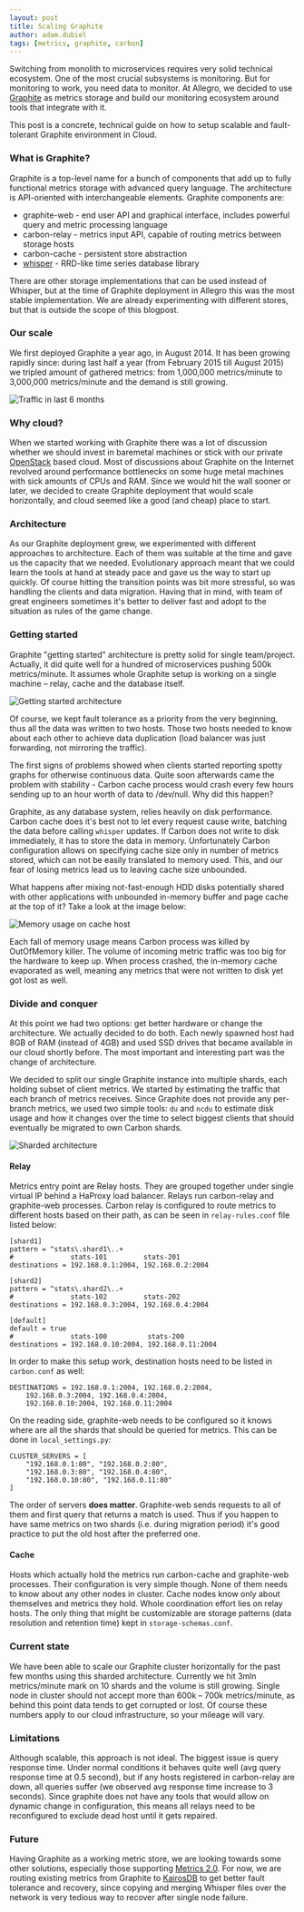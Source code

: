 ```yaml
---
layout: post
title: Scaling Graphite
author: adam.dubiel
tags: [metrics, graphite, carbon]
---
```


Switching from monolith to microservices requires very solid technical ecosystem. One of the most crucial subsystems is
monitoring. But for monitoring to work, you need data to monitor. At Allegro, we decided to use
[Graphite](https://github.com/graphite-project) as metrics storage and build our monitoring ecosystem around tools
that integrate with it.

This post is a concrete, technical guide on how to setup scalable and fault-tolerant Graphite environment in Cloud.

### What is Graphite?

Graphite is a top-level name for a bunch of components that add up to fully functional metrics storage with advanced
query language. The architecture is API-oriented with interchangeable elements. Graphite components are:

* graphite-web - end user API and graphical interface, includes powerful query and metric processing language
* carbon-relay - metrics input API, capable of routing metrics between storage hosts
* carbon-cache - persistent store abstraction
* [whisper](https://github.com/graphite-project/whisper) - RRD-like time series database library

There are other storage implementations that can be used instead of Whisper, but at the time of Graphite deployment in
Allegro this was the most stable implementation. We are already experimenting with different stores, but that is outside
the scope of this blogpost.


### Our scale

We first deployed Graphite a year ago, in August 2014. It has been growing rapidly since: during last half a year
(from February 2015 till August 2015) we tripled amount of gathered metrics: from 1,000,000 metrics/minute to 3,000,000
metrics/minute and the demand is still growing.

![Traffic in last 6 months](img/articles/2015-09-01-scailing-graphite/graphite-traffic.png)

### Why cloud?

When we started working with Graphite there was a lot of discussion whether we should invest in baremetal machines or
stick with our private [OpenStack](https://www.openstack.org/) based cloud. Most of discussions about Graphite on the Internet revolved around
performance bottlenecks on some huge metal machines with sick amounts of CPUs and RAM. Since we would hit the wall sooner
or later, we decided to create Graphite deployment that would scale horizontally, and cloud seemed like a good (and
cheap) place to start.

### Architecture

As our Graphite deployment grew, we experimented with different approaches to
architecture. Each of them was suitable at the time and gave us the capacity that we needed. Evolutionary approach
meant that we could learn the tools at hand at steady pace and gave us the way to start up quickly. Of course hitting
the transition points was bit more stressful, so was handling the clients and data migration. Having that in mind, with
team of great engineers sometimes it's better to deliver fast and adopt to the situation as rules of the game change.

### Getting started

Graphite "getting started" architecture is pretty solid for single team/project. Actually, it did quite well for a hundred
of microservices pushing 500k metrics/minute. It assumes whole Graphite setup is working on a single machine – relay,
cache and the database itself.

![Getting started architecture](img/articles/2015-09-01-scailing-graphite/graphite-architecture-1.png)


Of course, we kept fault tolerance as a priority from the very beginning, thus all the data was written to two hosts.
Those two hosts needed to know about each other to achieve data duplication (load balancer was just forwarding, not
mirroring the traffic).

The first signs of problems showed when clients started reporting spotty graphs for otherwise continuous data. Quite
soon afterwards came the problem with stability - Carbon cache process would crash every few hours sending up to an hour
worth of data to /dev/null. Why did this happen?

Graphite, as any database system, relies heavily on disk performance. Carbon cache does it's best not to let every
request cause write, batching the data before calling `whisper` updates. If Carbon does not write to disk immediately, it
has to store the data in memory. Unfortunately Carbon configuration allows on specifying cache size only in number of
metrics stored, which can not be easily translated to memory used. This, and our fear of losing metrics lead us to
leaving cache size unbounded.

What happens after mixing not-fast-enough HDD disks potentially shared with other applications with unbounded in-memory
buffer and page cache at the top of it? Take a look at the image below:

![Memory usage on cache host](img/articles/2015-09-01-scailing-graphite/graphite-memory.png)

Each fall of memory usage means Carbon process was killed by OutOfMemory killer. The volume of incoming metric traffic
was too big for the hardware to keep up. When process crashed, the in-memory cache evaporated as well, meaning any
metrics that were not written to disk yet got lost as well.

### Divide and conquer

At this point we had two options: get better hardware or change the architecture. We actually decided to do both. Each
newly spawned host had 8GB of RAM (instead of 4GB) and used SSD drives that became available in our cloud shortly before.
The most important and interesting part was the change of architecture.

We decided to split our single Graphite instance into multiple shards, each holding subset of client metrics. We started
by estimating the traffic that each branch of metrics receives. Since Graphite does not provide any per-branch
metrics, we used two simple tools: `du` and `ncdu` to estimate disk usage and how it changes over the time to select
biggest clients that should eventually be migrated to own Carbon shards.

![Sharded architecture](img/articles/2015-09-01-scailing-graphite/graphite-architecture-2.png)

#### Relay

Metrics entry point are Relay hosts. They are grouped together under single virtual IP behind a HaProxy load balancer.
Relays run carbon-relay and graphite-web processes. Carbon relay is configured to route metrics to different hosts
based on their path, as can be seen in `relay-rules.conf` file listed below:

```
[shard1]
pattern = ^stats\.shard1\..+
#              stats-101         stats-201
destinations = 192.168.0.1:2004, 192.168.0.2:2004

[shard2]
pattern = ^stats\.shard2\..+
#              stats-102         stats-202
destinations = 192.168.0.3:2004, 192.168.0.4:2004

[default]
default = true
#              stats-100          stats-200
destinations = 192.168.0.10:2004, 192.168.0.11:2004
```

In order to make this setup work, destination hosts need to be listed in `carbon.conf` as well:

```
DESTINATIONS = 192.168.0.1:2004, 192.168.0.2:2004,
    192.168.0.3:2004, 192.168.0.4:2004,
    192.168.0.10:2004, 192.168.0.11:2004
```

On the reading side, graphite-web needs to be configured so it knows where are all the shards that should be queried
for metrics. This can be done in `local_settings.py`:

```
CLUSTER_SERVERS = [
    "192.168.0.1:80", "192.168.0.2:80",
    "192.168.0.3:80", "192.168.0.4:80",
    "192.168.0.10:80", "192.168.0.11:80"
]
```

The order of servers **does matter**. Graphite-web sends requests to all of them and first query that returns a match is
used. Thus if you happen to have same metrics on two shards (i.e. during migration period) it's good practice to put
the old host after the preferred one.

#### Cache

Hosts which actually hold the metrics run carbon-cache and graphite-web processes. Their configuration is very simple
though. None of them needs to know about any other nodes in cluster. Cache nodes know only about themselves and metrics
they hold. Whole coordination effort lies on relay hosts. The only thing that might be customizable are storage
patterns (data resolution and retention time) kept in `storage-schemas.conf`.

### Current state

We have been able to scale our Graphite cluster horizontally for the past few months using this sharded architecture.
Currently we hit 3mln metrics/minute mark on 10 shards and the volume is still growing. Single node in cluster should
not accept more than 600k – 700k metrics/minute, as behind this point data tends to get corrupted or lost.
Of course these numbers apply to our cloud infrastructure, so your mileage will vary.

### Limitations

Although scalable, this approach is not ideal. The biggest issue is query response time. Under normal conditions it
behaves quite well (avg query response time at 0.5 second), but if any hosts registered in carbon-relay are down, all
queries suffer (we observed avg response time increase to 3 seconds). Since graphite does not have any tools that would
allow on dynamic change in configuration, this means all relays need to be reconfigured to exclude dead host until it gets repaired.

### Future

Having Graphite as a working metric store, we are looking towards some other solutions, especially those supporting
[Metrics 2.0](http://metrics20.org/). For now, we are routing existing metrics from Graphite to
[KairosDB](https://github.com/kairosdb/kairosdb) to get better fault tolerance and recovery, since copying and merging
Whisper files over the network is very tedious way to recover after single node failure.
